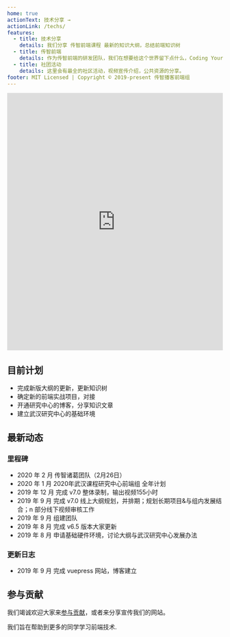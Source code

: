 ```yaml
---
home: true
actionText: 技术分享 →
actionLink: /techs/
features:
  - title: 技术分享
    details: 我们分享 传智前端课程 最新的知识大纲，总结前端知识树
  - title: 传智前端
    details: 作为传智前端的研发团队，我们在想要给这个世界留下点什么，Coding Your World~
  - title: 社团活动
    details: 这里会有最全的社区活动，视频宣传介绍，公共资源的分享。
footer: MIT Licensed | Copyright © 2019-present 传智播客前端组
---
```


<iframe frameborder="0" src="https://v.qq.com/txp/iframe/player.html?vid=p304534gemq" width="100%" height="600" allowFullScreen="true"></iframe>

## 目前计划

- 完成新版大纲的更新，更新知识树
- 确定新的前端实战项目，对接
- 开通研究中心的博客，分享知识文章
- 建立武汉研究中心的基础环境

## 最新动态

### 里程碑

- 2020 年 2 月 传智诸葛团队（2月26日）
- 2020 年 1 月 2020年武汉课程研究中心前端组 全年计划
- 2019 年 12 月 完成 v7.0 整体录制，输出视频155小时
- 2019 年 9 月 完成 v7.0 线上大纲规划，并排期；规划长期项目&与组内发展结合；n 部分线下视频审核工作
- 2019 年 9 月 组建团队
- 2019 年 8 月 完成 v6.5 版本大家更新
- 2019 年 8 月 申请基础硬件环境，讨论大纲与武汉研究中心发展办法

### 更新日志

- 2019 年 9 月 完成 vuepress 网站，博客建立

## 参与贡献

我们竭诚欢迎大家来[参与贡献](/teams/join.html)，或者来分享宣传我们的网站。

我们旨在帮助到更多的同学学习前端技术.
